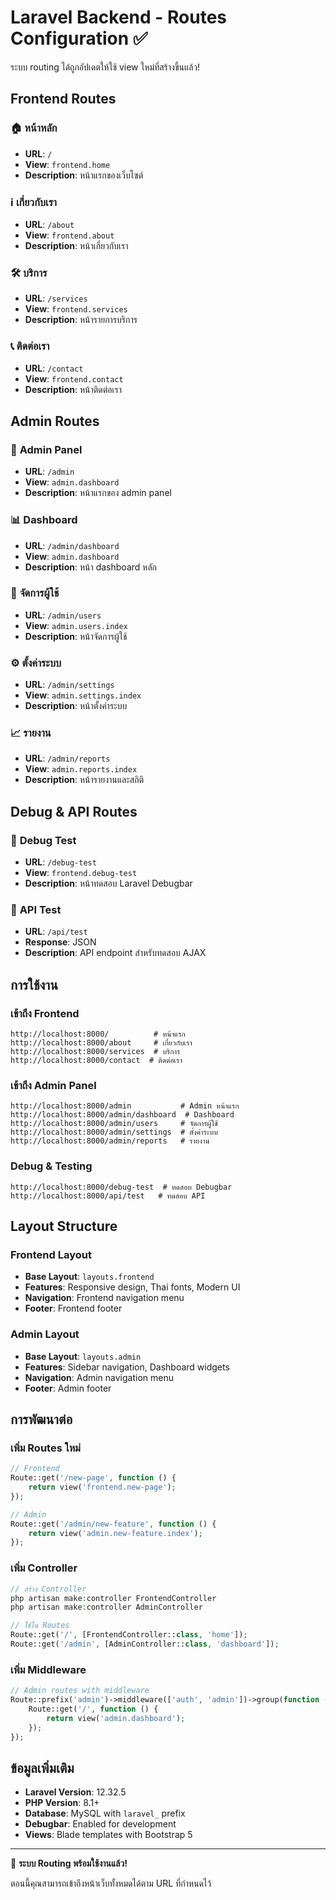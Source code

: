 # Laravel Backend - Routes Configuration ✅

ระบบ routing ได้ถูกอัปเดตให้ใช้ view ใหม่ที่สร้างขึ้นแล้ว!

## Frontend Routes

### 🏠 **หน้าหลัก**
- **URL**: `/`
- **View**: `frontend.home`
- **Description**: หน้าแรกของเว็บไซต์

### ℹ️ **เกี่ยวกับเรา**
- **URL**: `/about`
- **View**: `frontend.about`
- **Description**: หน้าเกี่ยวกับเรา

### 🛠️ **บริการ**
- **URL**: `/services`
- **View**: `frontend.services`
- **Description**: หน้ารายการบริการ

### 📞 **ติดต่อเรา**
- **URL**: `/contact`
- **View**: `frontend.contact`
- **Description**: หน้าติดต่อเรา

## Admin Routes

### 🔐 **Admin Panel**
- **URL**: `/admin`
- **View**: `admin.dashboard`
- **Description**: หน้าแรกของ admin panel

### 📊 **Dashboard**
- **URL**: `/admin/dashboard`
- **View**: `admin.dashboard`
- **Description**: หน้า dashboard หลัก

### 👥 **จัดการผู้ใช้**
- **URL**: `/admin/users`
- **View**: `admin.users.index`
- **Description**: หน้าจัดการผู้ใช้

### ⚙️ **ตั้งค่าระบบ**
- **URL**: `/admin/settings`
- **View**: `admin.settings.index`
- **Description**: หน้าตั้งค่าระบบ

### 📈 **รายงาน**
- **URL**: `/admin/reports`
- **View**: `admin.reports.index`
- **Description**: หน้ารายงานและสถิติ

## Debug & API Routes

### 🐛 **Debug Test**
- **URL**: `/debug-test`
- **View**: `frontend.debug-test`
- **Description**: หน้าทดสอบ Laravel Debugbar

### 🔌 **API Test**
- **URL**: `/api/test`
- **Response**: JSON
- **Description**: API endpoint สำหรับทดสอบ AJAX

## การใช้งาน

### เข้าถึง Frontend
```
http://localhost:8000/          # หน้าแรก
http://localhost:8000/about     # เกี่ยวกับเรา
http://localhost:8000/services  # บริการ
http://localhost:8000/contact  # ติดต่อเรา
```

### เข้าถึง Admin Panel
```
http://localhost:8000/admin           # Admin หน้าแรก
http://localhost:8000/admin/dashboard  # Dashboard
http://localhost:8000/admin/users     # จัดการผู้ใช้
http://localhost:8000/admin/settings  # ตั้งค่าระบบ
http://localhost:8000/admin/reports   # รายงาน
```

### Debug & Testing
```
http://localhost:8000/debug-test  # ทดสอบ Debugbar
http://localhost:8000/api/test   # ทดสอบ API
```

## Layout Structure

### Frontend Layout
- **Base Layout**: `layouts.frontend`
- **Features**: Responsive design, Thai fonts, Modern UI
- **Navigation**: Frontend navigation menu
- **Footer**: Frontend footer

### Admin Layout
- **Base Layout**: `layouts.admin`
- **Features**: Sidebar navigation, Dashboard widgets
- **Navigation**: Admin navigation menu
- **Footer**: Admin footer

## การพัฒนาต่อ

### เพิ่ม Routes ใหม่
```php
// Frontend
Route::get('/new-page', function () {
    return view('frontend.new-page');
});

// Admin
Route::get('/admin/new-feature', function () {
    return view('admin.new-feature.index');
});
```

### เพิ่ม Controller
```php
// สร้าง Controller
php artisan make:controller FrontendController
php artisan make:controller AdminController

// ใช้ใน Routes
Route::get('/', [FrontendController::class, 'home']);
Route::get('/admin', [AdminController::class, 'dashboard']);
```

### เพิ่ม Middleware
```php
// Admin routes with middleware
Route::prefix('admin')->middleware(['auth', 'admin'])->group(function () {
    Route::get('/', function () {
        return view('admin.dashboard');
    });
});
```

## ข้อมูลเพิ่มเติม

- **Laravel Version**: 12.32.5
- **PHP Version**: 8.1+
- **Database**: MySQL with `laravel_` prefix
- **Debugbar**: Enabled for development
- **Views**: Blade templates with Bootstrap 5

---

🎉 **ระบบ Routing พร้อมใช้งานแล้ว!**

ตอนนี้คุณสามารถเข้าถึงหน้าเว็บทั้งหมดได้ตาม URL ที่กำหนดไว้
